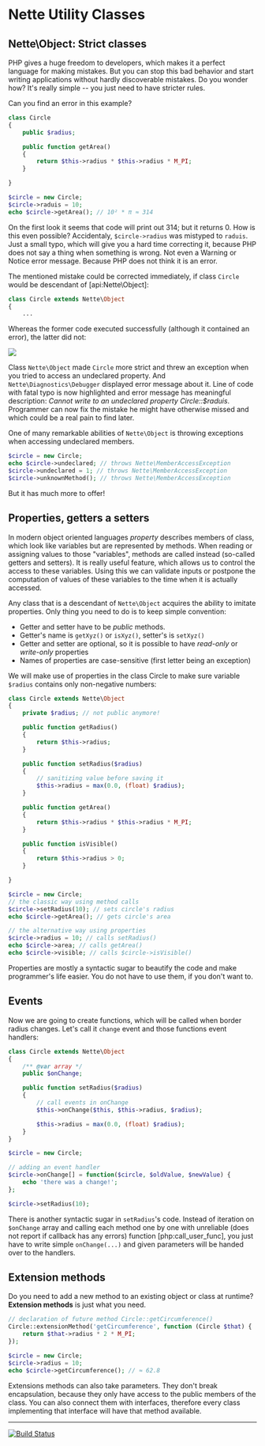 Nette Utility Classes
=====================

Nette\Object: Strict classes
----------------------------

PHP gives a huge freedom to developers, which makes it a perfect language for making mistakes. But you can stop this bad behavior and start writing applications without hardly discoverable mistakes. Do you wonder how? It's really simple -- you just need to have stricter rules.

Can you find an error in this example?

```php
class Circle
{
	public $radius;

	public function getArea()
	{
		return $this->radius * $this->radius * M_PI;
	}

}

$circle = new Circle;
$circle->raduis = 10;
echo $circle->getArea(); // 10² * π ≈ 314
```

On the first look it seems that code will print out 314; but it returns 0. How is this even possible? Accidentaly, `$circle->radius` was mistyped to `raduis`. Just a small typo, which will give you a hard time correcting it, because PHP does not say a thing when something is wrong. Not even a Warning or Notice error message. Because PHP does not think it is an error.

The mentioned mistake could be corrected immediately, if class `Circle` would be descendant of [api:Nette\Object]:

```php
class Circle extends Nette\Object
{
	...
```

Whereas the former code executed successfully (although it contained an error), the latter did not:

![](http://files.nette.org/git/doc-2.1/debugger-circle.png)

Class `Nette\Object` made `Circle` more strict and threw an exception when you tried to access an undeclared property. And `Nette\Diagnostics\Debugger` displayed error message about it. Line of code with fatal typo is now highlighted and error message has meaningful description: *Cannot write to an undeclared property Circle::$raduis*. Programmer can now fix the mistake he might have otherwise missed and which could be a real pain to find later.

One of many remarkable abilities of `Nette\Object` is throwing exceptions when accessing undeclared members.

```php
$circle = new Circle;
echo $circle->undeclared; // throws Nette\MemberAccessException
$circle->undeclared = 1; // throws Nette\MemberAccessException
$circle->unknownMethod(); // throws Nette\MemberAccessException
```

But it has much more to offer!


Properties, getters a setters
-----------------------------

In modern object oriented languages *property* describes members of class, which look like variables but are represented by methods. When reading or assigning values to those "variables", methods are called instead (so-called getters and setters). It is really useful feature, which allows us to control the access to these variables. Using this we can validate inputs or postpone the computation of values of these variables to the time when it is actually accessed.

Any class that is a descendant of `Nette\Object` acquires the ability to imitate properties. Only thing you need to do is to keep simple convention:

- Getter and setter have to be *public* methods.
- Getter's name is `getXyz()` or `isXyz()`, setter's is `setXyz()`
- Getter and setter are optional, so it is possible to have *read-only* or *write-only* properties
- Names of properties are case-sensitive (first letter being an exception)

We will make use of properties in the class Circle to make sure variable `$radius` contains only non-negative numbers:

```php
class Circle extends Nette\Object
{
	private $radius; // not public anymore!

	public function getRadius()
	{
		return $this->radius;
	}

	public function setRadius($radius)
	{
		// sanitizing value before saving it
		$this->radius = max(0.0, (float) $radius);
	}

	public function getArea()
	{
		return $this->radius * $this->radius * M_PI;
	}

	public function isVisible()
	{
		return $this->radius > 0;
	}

}

$circle = new Circle;
// the classic way using method calls
$circle->setRadius(10); // sets circle's radius
echo $circle->getArea(); // gets circle's area

// the alternative way using properties
$circle->radius = 10; // calls setRadius()
echo $circle->area; // calls getArea()
echo $circle->visible; // calls $circle->isVisible()
```

Properties are mostly a syntactic sugar to beautify the code and make programmer's life easier. You do not have to use them, if you don't want to.

Events
------

Now we are going to create functions, which will be called when border radius changes. Let's call it `change` event and those functions event handlers:

```php
class Circle extends Nette\Object
{
	/** @var array */
	public $onChange;

	public function setRadius($radius)
	{
		// call events in onChange
		$this->onChange($this, $this->radius, $radius);

		$this->radius = max(0.0, (float) $radius);
	}
}

$circle = new Circle;

// adding an event handler
$circle->onChange[] = function($circle, $oldValue, $newValue) {
	echo 'there was a change!';
};

$circle->setRadius(10);
```

There is another syntactic sugar in `setRadius`'s code. Instead of iteration on `$onChange` array and calling each method one by one with unreliable (does not report if callback has any errors) function [php:call_user_func], you just have to write simple `onChange(...)` and given parameters will be handed over to the handlers.

Extension methods
-----------------

Do you need to add a new method to an existing object or class at runtime? **Extension methods** is just what you need.

```php
// declaration of future method Circle::getCircumference()
Circle::extensionMethod('getCircumference', function (Circle $that) {
	return $that->radius * 2 * M_PI;
});

$circle = new Circle;
$circle->radius = 10;
echo $circle->getCircumference(); // ≈ 62.8
```

Extensions methods can also take parameters. They don't break encapsulation, because they only have access to the public members of the class. You can also connect them with interfaces, therefore every class implementing that interface will have that method available.


-----

[![Build Status](https://secure.travis-ci.org/nette/utils.png?branch=master)](http://travis-ci.org/nette/utils)
